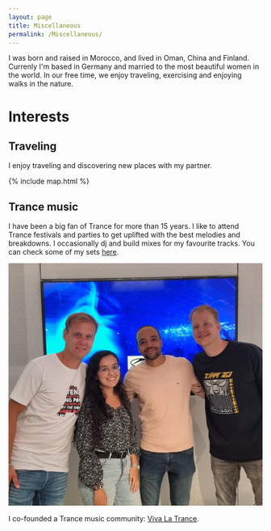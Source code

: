 ```yaml
---
layout: page
title: Miscellaneous
permalink: /Miscellaneous/
---
```



I was born and raised in Morocco, and lived in Oman, China and Finland. Currenly I'm based in Germany and married to the most beautiful women in the world. In our free time, we enjoy traveling, exercising and enjoying walks in the nature.


# Interests 

## Traveling 

I enjoy traveling and discovering new places with my partner.

{% include map.html %}


## Trance music

I have been a big fan of Trance for more than 15 years. I like to attend Trance festivals and parties to get uplifted with the best melodies and breakdowns.
I occasionally dj and build mixes for my favourite tracks. You can check some of my sets [here](https://soundcloud.com/vivalatrancemusic/sets/viva-la-trance-presents-1).

![png](/img/misc/asot.jpg)

I co-founded a Trance music community: [Viva La Trance](https://www.facebook.com/vivalatrancemusic).